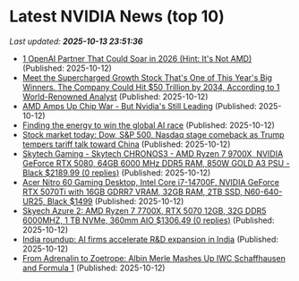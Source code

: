 # Latest NVIDIA News (top 10)
_Last updated: **2025-10-13 23:51:36**_

- [1 OpenAI Partner That Could Soar in 2026 (Hint: It's Not AMD)](https://biztoc.com/x/2813999e7bb32e35) (Published: 2025-10-12)
- [Meet the Supercharged Growth Stock That's One of This Year's Big Winners. The Company Could Hit $50 Trillion by 2034, According to 1 World-Renowned Analyst](https://biztoc.com/x/30956c0952269f3b) (Published: 2025-10-12)
- [AMD Amps Up Chip War - But Nvidia's Still Leading](https://slashdot.org/story/25/10/12/2340230/amd-amps-up-chip-war---but-nvidias-still-leading) (Published: 2025-10-12)
- [Finding the energy to win the global AI race](https://www.wnd.com/2025/10/finding-energy-win-global-ai-race/) (Published: 2025-10-12)
- [Stock market today: Dow, S&P 500, Nasdaq stage comeback as Trump tempers tariff talk toward China](https://finance.yahoo.com/news/live/stock-market-today-dow-sp-500-nasdaq-stage-comeback-as-trump-tempers-tariff-talk-toward-china-231010620.html) (Published: 2025-10-12)
- [Skytech Gaming - Skytech CHRONOS3 - AMD Ryzen 7 9700X, NVIDIA GeForce RTX 5080, 64GB 6000 MHz DDR5 RAM, 850W GOLD A3 PSU - Black $2189.99 (0 replies)](https://slickdeals.net/f/18694459-skytech-gaming-skytech-chronos3-amd-ryzen-7-9700x-nvidia-geforce-rtx-5080-64gb-6000-mhz-ddr5-ram-850w-gold-a3-psu-black-2189-99) (Published: 2025-10-12)
- [Acer Nitro 60 Gaming Desktop, Intel Core i7-14700F, NVIDIA GeForce RTX 5070Ti with 16GB GDRR7 VRAM, 32GB RAM, 2TB SSD, N60-640-UR25, Black $1499](https://slickdeals.net/f/18694444-acer-nitro-60-gaming-desktop-intel-core-i7-14700f-nvidia-geforce-rtx-5070ti-with-16gb-gdrr7-vram-32gb-ram-2tb-ssd-n60-640-ur25-black-1499) (Published: 2025-10-12)
- [Skyech Azure 2: AMD Ryzen 7 7700X, RTX 5070 12GB, 32G DDR5 6000MHZ, 1 TB NVMe, 360mm AIO $1306.49 (0 replies)](https://slickdeals.net/f/18694435-skyech-azure-2-amd-ryzen-7-7700x-rtx-5070-12gb-32g-ddr5-6000mhz-1-tb-nvme-360mm-aio-1306-49) (Published: 2025-10-12)
- [India roundup: AI firms accelerate R&D expansion in India](https://www.digitimes.com/news/a20251009VL204/india-roundup-anthropic-expansion-graphcore-investment-market.html) (Published: 2025-10-12)
- [From Adrenalin to Zoetrope: Albin Merle Mashes Up IWC Schaffhausen and Formula 1](https://www.stashmedia.tv/from-adrenalin-to-zoetrope-albin-merle-mashes-up-iwc-schaffhausen-and-formula-1/) (Published: 2025-10-12)

